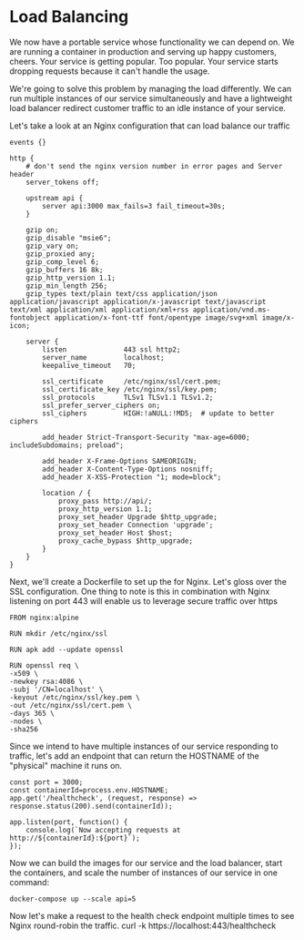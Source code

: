 # Load Balancing

We now have a portable service whose functionality we can depend on. We are running a container in production and serving up happy customers, cheers.
Your service is getting popular. Too popular. Your service starts dropping requests because it can't handle the usage.

We're going to solve this problem by managing the load differently. We can run multiple instances of our service simultaneously and have a lightweight load balancer redirect customer traffic to an idle instance of your service.

Let's take a look at an Nginx configuration that can load balance our traffic

```
events {}

http {
    # don't send the nginx version number in error pages and Server header
    server_tokens off;

    upstream api {
        server api:3000 max_fails=3 fail_timeout=30s;
    }

    gzip on;
    gzip_disable "msie6";
    gzip_vary on;
    gzip_proxied any;
    gzip_comp_level 6;
    gzip_buffers 16 8k;
    gzip_http_version 1.1;
    gzip_min_length 256;
    gzip_types text/plain text/css application/json application/javascript application/x-javascript text/javascript text/xml application/xml application/xml+rss application/vnd.ms-fontobject application/x-font-ttf font/opentype image/svg+xml image/x-icon;

    server {
        listen              443 ssl http2;
        server_name         localhost;
        keepalive_timeout   70;

        ssl_certificate     /etc/nginx/ssl/cert.pem;
        ssl_certificate_key /etc/nginx/ssl/key.pem;
        ssl_protocols       TLSv1 TLSv1.1 TLSv1.2;
        ssl_prefer_server_ciphers on;
        ssl_ciphers         HIGH:!aNULL:!MD5;  # update to better ciphers

        add_header Strict-Transport-Security "max-age=6000; includeSubdomains; preload";

        add_header X-Frame-Options SAMEORIGIN;
        add_header X-Content-Type-Options nosniff;
        add_header X-XSS-Protection "1; mode=block";

        location / {
            proxy_pass http://api/;
            proxy_http_version 1.1;
            proxy_set_header Upgrade $http_upgrade;
            proxy_set_header Connection 'upgrade';
            proxy_set_header Host $host;
            proxy_cache_bypass $http_upgrade;
        }
    }
}
```

Next, we'll create a Dockerfile to set up the for Nginx. Let's gloss over the SSL configuration.
One thing to note is this in combination with Nginx listening on port 443 will enable us to leverage secure traffic over https

```
FROM nginx:alpine

RUN mkdir /etc/nginx/ssl

RUN apk add --update openssl

RUN openssl req \
-x509 \
-newkey rsa:4086 \
-subj '/CN=localhost' \
-keyout /etc/nginx/ssl/key.pem \
-out /etc/nginx/ssl/cert.pem \
-days 365 \
-nodes \
-sha256
```

Since we intend to have multiple instances of our service responding to traffic, let's add an endpoint that can return the HOSTNAME of the "physical" machine it runs on.

```
const port = 3000;
const containerId=process.env.HOSTNAME;
app.get('/healthcheck', (request, response) => response.status(200).send(containerId));

app.listen(port, function() {
    console.log(`Now accepting requests at http://${containerId}:${port}`);
});
```

Now we can build the images for our service and the load balancer, start the containers, and scale the number of instances of our service in one command:

```
docker-compose up --scale api=5
```

Now let's make a request to the health check endpoint multiple times to see Nginx round-robin the traffic.
curl -k https://localhost:443/healthcheck
